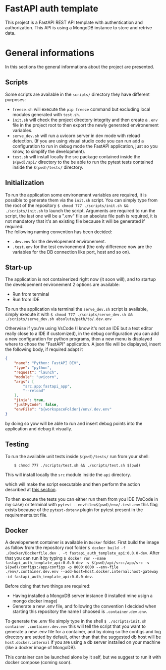 # FastAPI auth template
This project is a FastAPI REST API template with authentication and authorization. This API is using a MongoDB instance to store and retrive data.

# General informations
In this sections the general informations about the project are presented.

## Scripts
Some scripts are available in the ```scripts/``` directory they have different purposes:
- ```freeze.sh``` will execute the ```pip freeze``` command but excluding local modules generated with ```test.sh```.
- ```init.sh``` will check the project directory integrity and then create a ```.env``` file in the project root to then export the newly generated environement variables.
- ```serve_dev.sh``` will run a uvicorn server in dev mode with reload detection. (If you are using visual studio code you can run add a configuration to run in debug mode the FastAPI application, just so you know, to simplify the development).
- ```test.sh``` will install locally the src package contained inside the ```$(pwd)/api/``` directory to the be able to run the pytest tests contained inside the ```$(pwd)/tests/``` directory.

## Initialization
To run the application some environement variables are required, it is possible to generate them via the ```init.sh``` script. You can simply type from the root of the repository ```$ chmod 777 ./scripts/init.sh && ./scripts/init.sh``` to launch the script. Arguments are required to run the script, the last one will be a ".env" file an absolute file path is required, it is not mandatory that it's an existing file because it will be generated if required.\
The following naming convention has been decided:
- ```.dev.env``` for the developement environement.
- ```.test.env``` for the test environement (the only difference now are the variables for the DB connection like port, host and so on).


## Start-up
The application is not containerized right now (it soon will), and to startup the developement environement 2 options are available:
- Run from terminal
- Run from IDE

To run the application via terminal the ```serve_dev.sh``` script is available, simply execute it with ```$ chmod 777 ./scripts/serve_dev.sh && ./scripts/serve_dev.sh absolute/path/to/.dev.env```

Otherwise if you're using VsCode (I know it's not an IDE but a text editor really close to a IDE if customized), in the debug configuration you can add a new configuration for python programs, then a new menu is displayed where to chose the "FastAPI" application. A json file will be displayed, insert the following body, if required adapt it
```json
{ 
    "name": "Python: FastAPI DEV",
    "type": "python",
    "request": "launch",
    "module": "uvicorn",
    "args": [
        "src.app:fastapi_app",
        "--reload"
    ],
    "jinja": true,
    "justMyCode": false,
    "envFile": "${workspaceFolder}/env/.dev.env"
}
```

by doing so yow will be able to run and insert debug points into the application and debug it visually.

## Testing
To run the available unit tests inside ```$(pwd)/tests/``` run from your shell:
```
    $ chmod 777 ./scripts/test.sh && ./scripts/test.sh $(pwd)
```
This will install locally the ```src``` module inside the ```api``` directory.

which will make the script executable and then perform the action described at [this section](#scripts).

To then execute the tests you can either run them from you IDE (VsCode in my case) or terminal with ```pytest --envfile=$(pwd)/env/.test.env``` this flag exists because of the ```pytest-dotenv``` plugin for pytest present in the requirements.txt file.

## Docker
A developement container is available in ```Docker``` folder. First build the image as follow from the repository root folder ```$ docker build -f ./Docker/Dockerfile.dev . -t fastapi_auth_template_api:0.0.0-dev```. After that you can run it by typing ```$ docker run --name fastapi_auth_template_api:0.0.0-dev -v $(pwd)/api/src:/app/src -v $(pwd)/configs:/app/configs -p 8000:8000 --env-file ./env/.container.dev.env --add-host=host.docker.internal:host-gateway -id fastapi_auth_template_api:0.0.0-dev```.

Before doing that two things are required:
- Having installed a MongoDB server instance (I installed mine usign a mongo docker image)
- Generate a new .env file, and following the convention I decided when starting this repository the name I choosed is ```.container.dev.env```.

To generate the .env file simply type in the shell ```$ ./scripts/init.sh container .container.dev.env``` this will tell the script that you want to generate a new .env file for a container, and by doing so the configs and log directory are setted by default, other than that the suggested db host will be ```host.docker.internal``` if you are using a db server installed on your machine (like a docker image of MongoDB).

This container can be launched alone by it self, but we suggest to run it with docker compose (coming soon).